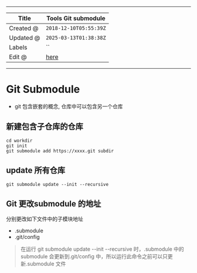 -----

| Title     | Tools Git submodule                                  |
| --------- | ---------------------------------------------------- |
| Created @ | `2018-12-10T05:55:39Z`                               |
| Updated @ | `2025-03-13T01:38:38Z`                               |
| Labels    | \`\`                                                 |
| Edit @    | [here](https://github.com/junxnone/xwiki/issues/114) |

-----

# Git Submodule

  - git 包含嵌套的概念, 仓库中可以包含另一个仓库

## 新建包含子仓库的仓库

    cd workdir
    git init
    git submodule add https://xxxx.git subdir

## update 所有仓库

    git submodule update --init --recursive

## Git 更改submodule 的地址

分别更改如下文件中的子模块地址

  - .submodule
  - .git/config

> 在运行 git submodule update --init --recursive 时，.submodule 中的 submodule
> 会更新到.git/config 中，所以运行此命令之前可以只更新.submodule 文件
